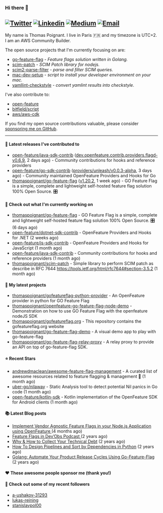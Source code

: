 ### Hi there 👋
[![Twitter](https://img.shields.io/twitter/follow/thomaspoignant?label=Twitter&style=social)](https://twitter.com/thomaspoignant)
[![Linkedin](https://img.shields.io/badge/LinkedIn--_.svg?style=social&logo=linkedin)](https://www.linkedin.com/in/poignantthomas/)
[![Medium](https://img.shields.io/badge/medium--_.svg?style=social&logo=medium)](https://thomaspoignant.medium.com/)
[![Email](https://img.shields.io/badge/email--_.svg?logo=Gmail&style=social)](mailto:thomas.poignant@gmail.com)
-----------

My name is Thomas Poignant. I live in Paris 🇫🇷 and my timezone is UTC+2.  
I am an AWS Community Builder.

The open source projects that I'm currently focusing on are:
- [go-feature-flag](https://github.com/thomaspoignant/go-feature-flag) _- Feature flags solution written in Golang._
- [scim-patch](https://github.com/thomaspoignant/scim-patch) _- SCIM Patch library for nodejs._
- [scim2-parse-filter](https://github.com/thomaspoignant/scim2-parse-filter) _- parse and filter SCIM queries._
- [mac-dev-setup](https://github.com/thomaspoignant/mac-dev-setup) _- script to install your developer environment on your mac._
- [yamllint-checkstyle](https://github.com/thomaspoignant/yamllint-checkstyle) _- convert yamlint results into checkstyle_.

I've also contribute to:
- [open-feature](https://github.com/open-feature)
- [bitfield/script](https://github.com/bitfield/script)
- [aws/aws-cdk](https://github.com/aws/aws-cdk)

If you find my open source contributions valuable, please consider [sponsoring me on GitHub](https://github.com/sponsors/thomaspoignant/).

-----------
#### 🚀 Latest releases I've contributed to

- [open-feature/java-sdk-contrib](https://github.com/open-feature/java-sdk-contrib) ([dev.openfeature.contrib.providers.flagd-v0.6.9](https://github.com/open-feature/java-sdk-contrib/releases/tag/dev.openfeature.contrib.providers.flagd-v0.6.9), 2 days ago) - Community contributions for hooks and reference providers
- [open-feature/go-sdk-contrib](https://github.com/open-feature/go-sdk-contrib) ([providers/unleash/v0.0.3-alpha](https://github.com/open-feature/go-sdk-contrib/releases/tag/providers/unleash/v0.0.3-alpha), 3 days ago) - Community maintained OpenFeature Providers and Hooks for Go
- [thomaspoignant/go-feature-flag](https://github.com/thomaspoignant/go-feature-flag) ([v1.20.2](https://github.com/thomaspoignant/go-feature-flag/releases/tag/v1.20.2), 1 week ago) - GO Feature Flag is a simple, complete and lightweight self-hosted feature flag solution 100% Open Source. 🎛️

#### 👷 Check out what I'm currently working on

- [thomaspoignant/go-feature-flag](https://github.com/thomaspoignant/go-feature-flag) - GO Feature Flag is a simple, complete and lightweight self-hosted feature flag solution 100% Open Source. 🎛️ (6 days ago)
- [open-feature/dotnet-sdk-contrib](https://github.com/open-feature/dotnet-sdk-contrib) - OpenFeature Providers and Hooks for .NET (2 weeks ago)
- [open-feature/js-sdk-contrib](https://github.com/open-feature/js-sdk-contrib) - OpenFeature Providers and Hooks for JavaScript (1 month ago)
- [open-feature/java-sdk-contrib](https://github.com/open-feature/java-sdk-contrib) - Community contributions for hooks and reference providers (1 month ago)
- [thomaspoignant/scim-patch](https://github.com/thomaspoignant/scim-patch) - Simple library to perform SCIM patch as describe in RFC 7644 https://tools.ietf.org/html/rfc7644#section-3.5.2 (1 month ago)

#### 🌱 My latest projects

- [thomaspoignant/gofeatureflag-python-provider](https://github.com/thomaspoignant/gofeatureflag-python-provider) - An OpenFeature provider in python for GO Feature Flag
- [thomaspoignant/openfeature-go-feature-flag-node-demo](https://github.com/thomaspoignant/openfeature-go-feature-flag-node-demo) - Demonstration on how to use GO Feature Flag with the openfeature nodeJS SDK
- [thomaspoignant/gofeatureflag.org](https://github.com/thomaspoignant/gofeatureflag.org) - This repository contains the gofeatureflag.org website
- [thomaspoignant/go-feature-flag-demo](https://github.com/thomaspoignant/go-feature-flag-demo) - A visual demo app to play with go-feature-flag
- [thomaspoignant/go-feature-flag-relay-proxy](https://github.com/thomaspoignant/go-feature-flag-relay-proxy) - A relay proxy to provide an API on top of go-feature-flag SDK.

#### ⭐ Recent Stars

- [andrewdmaclean/awesome-feature-flag-management](https://github.com/andrewdmaclean/awesome-feature-flag-management) - A curated list of awesome resources related to feature flagging &amp; management 🚩 (1 month ago)
- [uber-go/nilaway](https://github.com/uber-go/nilaway) - Static Analysis tool to detect potential Nil panics in Go code (1 month ago)
- [open-feature/kotlin-sdk](https://github.com/open-feature/kotlin-sdk) - Kotlin implementation of the OpenFeature SDK for Android clients (1 month ago)

#### 📚 Latest Blog posts

- [Implement Vendor Agnostic Feature Flags in your Node.js Application using OpenFeature ](https://faun.pub/implement-vendor-agnostic-feature-flags-in-your-node-js-application-using-openfeature-b89fde448f6c?source=rss-9a58464dd8e9------2) (4 months ago)
- [ Feature Flags in Dev’Obs Podcast ](https://thomaspoignant.medium.com/feature-flags-in-devobs-podcast-ec11079f8a4b?source=rss-9a58464dd8e9------2) (2 years ago)
- [Why &amp; How to Collect Your Technical Debt](https://medium.com/geekculture/why-how-to-collect-your-technical-debt-bd917960eee?source=rss-9a58464dd8e9------2) (2 years ago)
- [How To Design Pipelines and Sort by Dependencies in Python](https://betterprogramming.pub/how-to-design-pipelines-and-sort-by-dependencies-in-python-ed876495a826?source=rss-9a58464dd8e9------2) (2 years ago)
- [Golang: Automate Your Product Release Cycles Using Go-Feature-Flag](https://betterprogramming.pub/automate-your-product-release-cycles-using-go-feature-flag-6ab73f869f?source=rss-9a58464dd8e9------2) (2 years ago)

#### ❤️ These awesome people sponsor me (thank you!)


#### 👯 Check out some of my recent followers

- [a-ushakov-31293](https://github.com/a-ushakov-31293)
- [lukas-reining](https://github.com/lukas-reining)
- [stanislavpol00](https://github.com/stanislavpol00)
